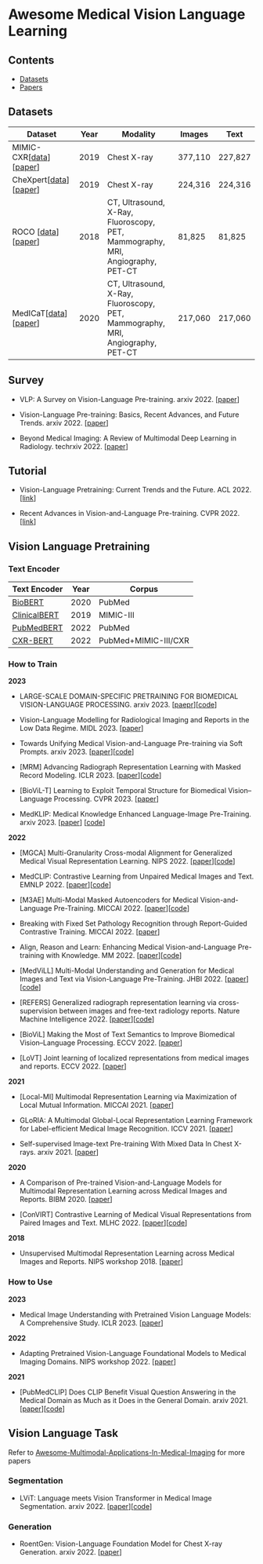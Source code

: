 # Awesome Medical Vision Language Learning



## Contents
* [Datasets](#datasets)
* [Papers](#papers)

## Datasets

| Dataset                                                            | Year | Modality | Images |  Text     |
|--------------------------------------------------------------------|------|----------|--------|-----------|
| MIMIC-CXR[[data](https://mimic.mit.edu/docs/iv/modules/cxr/)][[paper](https://arxiv.org/pdf/1901.07042.pdf)]| 2019 | Chest X-ray | 377,110 | 227,827 |
| CheXpert[[data](https://stanfordmlgroup.github.io/competitions/chexpert)][[paper](https://arxiv.org/pdf/1901.07031.pdf)]| 2019 | Chest X-ray | 224,316 | 224,316 |
| ROCO [[data](https://github.com/razorx89/roco-dataset)][[paper](https://labels.tue-image.nl/wp-content/uploads/2018/09/AM-04.pdf)]                   | 2018 | CT, Ultrasound, X-Ray, Fluoroscopy, PET, <br> Mammography, MRI, Angiography, PET-CT | 81,825 | 81,825 |
| MedICaT[[data](https://github.com/allenai/medicat)][[paper](https://arxiv.org/pdf/2010.06000v1.pdf)]                     | 2020 | CT, Ultrasound, X-Ray, Fluoroscopy, PET, <br> Mammography, MRI, Angiography, PET-CT | 217,060 | 217,060 |




## Survey

- VLP: A Survey on Vision-Language Pre-training. arxiv 2022. [[paper](https://arxiv.org/pdf/2202.09061.pdf)]

- Vision-Language Pre-training: Basics, Recent Advances, and Future Trends. arxiv 2022. [[paper](https://arxiv.org/pdf/2210.09263.pdf)]

- Beyond Medical Imaging: A Review of Multimodal Deep Learning in Radiology. techrxiv 2022. [[paper](https://www.researchgate.net/profile/Jan-Egger-2/publication/358581125_Beyond_Medical_Imaging_A_Review_of_Multimodal_Deep_Learning_in_Radiology/links/620a1e5a7b05f82592ea5bda/Beyond-Medical-Imaging-A-Review-of-Multimodal-Deep-Learning-in-Radiology.pdf)]


## Tutorial

- Vision-Language Pretraining: Current Trends and the Future. ACL 2022.  [[link](https://vlp-tutorial-acl2022.github.io/)]

- Recent Advances in Vision-and-Language Pre-training. CVPR 2022. [[link](https://vlp-tutorial.github.io/2022/)]

## Vision Language Pretraining

### Text Encoder

| Text Encoder                                                       | Year |  Corpus                      |
|--------------------------------------------------------------------|------|------------------------------|
| [BioBERT](https://github.com/dmis-lab/biobert)                     | 2020 | PubMed                       |
| [ClinicalBERT](https://arxiv.org/abs/1904.05342)                   | 2019 | MIMIC-III                    |
| [PubMedBERT](https://dl.acm.org/doi/10.1145/3458754)               | 2022 | PubMed                       |
| [CXR-BERT](https://arxiv.org/abs/2204.09817)                       | 2022 | PubMed+MIMIC-III/CXR         |
 

### How to Train

**2023**

- LARGE-SCALE DOMAIN-SPECIFIC PRETRAINING FOR BIOMEDICAL VISION-LANGUAGE PROCESSING. arxiv 2023. [[paepr](https://arxiv.org/pdf/2303.00915.pdf)][[code](https://huggingface.co/microsoft/BiomedCLIP-PubMedBERT_256-vit_base_patch16_224)]

- Vision-Language Modelling for Radiological Imaging and Reports in the Low Data Regime. MIDL 2023. [[paper](https://arxiv.org/pdf/2303.17644.pdf)]

- Towards Unifying Medical Vision-and-Language Pre-training via Soft Prompts. arxiv 2023. [[paper](https://arxiv.org/pdf/2302.08958.pdf)][[code](https://github.com/zhjohnchan/PTUnifier)]

- [MRM] Advancing Radiograph Representation Learning with Masked Record Modeling. ICLR 2023. [[paper](https://openreview.net/forum?id=w-x7U26GM7j)][[code](https://github.com/RL4M/MRM-pytorch)]

- [BioViL-T] Learning to Exploit Temporal Structure for Biomedical Vision–Language Processing. CVPR 2023. [[paper](https://arxiv.org/pdf/2301.04558.pdf)]

- MedKLIP: Medical Knowledge Enhanced Language-Image Pre-Training. arxiv 2023. [[paper](https://arxiv.org/pdf/2301.02228.pdf)] [[code](https://chaoyi-wu.github.io/MedKLIP/)]

**2022**

- [MGCA] Multi-Granularity Cross-modal Alignment for Generalized Medical Visual Representation Learning. NIPS 2022. [[paper](http://arxiv.org/abs/2210.06044)][[code](https://github.com/fuying-wang/MGCA)]

- MedCLIP: Contrastive Learning from Unpaired Medical Images and Text. EMNLP 2022. [[paper](https://arxiv.org/pdf/2210.10163.pdf)][[code](https://github.com/RyanWangZf/MedCLIP)]
  
- [M3AE] Multi-Modal Masked Autoencoders for Medical Vision-and-Language Pre-Training. MICCAI 2022. [[paper](https://arxiv.org/pdf/2209.07098.pdf)][[code](https://github.com/zhjohnchan/M3AE)]

- Breaking with Fixed Set Pathology Recognition through Report-Guided Contrastive Training. MICCAI 2022. [[paper](https://arxiv.org/pdf/2205.07139.pdf)]

- Align, Reason and Learn: Enhancing Medical Vision-and-Language Pre-training with Knowledge. MM 2022. [[paper](https://arxiv.org/pdf/2209.07118.pdf)][[code](https://github.com/zhjohnchan/ARL)]

- [MedViLL] Multi-Modal Understanding and Generation for Medical Images and Text via Vision-Language Pre-Training. JHBI 2022. [[paper](https://ieeexplore.ieee.org/stamp/stamp.jsp?tp=&arnumber=9894658)][[code](https://github.com/SuperSupermoon/MedViLL)]

- [REFERS] Generalized radiograph representation learning via cross-supervision between images and free-text radiology reports. Nature Machine Intelligence 2022. [[paper](https://arxiv.org/abs/2111.03452)][[code](https://github.com/funnyzhou/REFERS)]

- [BioViL] Making the Most of Text Semantics to Improve Biomedical Vision–Language Processing. ECCV 2022. [[paper](https://arxiv.org/pdf/2204.09817.pdf)]

- [LoVT] Joint learning of localized representations from medical images and reports. ECCV 2022. [[paper](https://link.springer.com/chapter/10.1007/978-3-031-19809-0_39)]

**2021**

- [Local-MI] Multimodal Representation Learning via Maximization of Local Mutual Information. MICCAI 2021. [[paper](https://link.springer.com/chapter/10.1007/978-3-030-87196-3_26)]

- GLoRIA: A Multimodal Global-Local Representation Learning Framework for Label-efficient Medical Image Recognition. ICCV 2021. [[paper](https://ieeexplore.ieee.org/document/9710099/)]

- Self-supervised Image-text Pre-training With Mixed Data In Chest X-rays. arxiv 2021. [[paper](https://arxiv.org/pdf/2103.16022.pdf)]


**2020**

- A Comparison of Pre-trained Vision-and-Language Models for Multimodal Representation Learning across Medical Images and Reports. BIBM 2020. [[paper](https://ieeexplore.ieee.org/abstract/document/9313289)]

- [ConVIRT] Contrastive Learning of Medical Visual Representations from Paired Images and Text. MLHC 2022. [[paper](http://arxiv.org/abs/2010.00747)][[code](https://github.com/yuhaozhang/convirt)]


**2018**

- Unsupervised Multimodal Representation Learning across Medical Images and Reports. NIPS workshop 2018. [[paper](https://arxiv.org/pdf/1811.08615.pdf)]


### How to Use

**2023**

- Medical Image Understanding with Pretrained Vision Language Models: A Comprehensive Study. ICLR 2023. [[paper](https://arxiv.org/pdf/2209.15517.pdf)]

**2022**

- Adapting Pretrained Vision-Language Foundational Models to Medical Imaging Domains. NIPS workshop 2022. [[paper](http://arxiv.org/abs/2210.04133)]

**2021**

- [PubMedCLIP] Does CLIP Benefit Visual Question Answering in the Medical Domain as Much as it Does in the General Domain. arxiv 2021. [[paper](https://arxiv.org/pdf/2112.13906.pdf)][[code](https://github.com/sarahESL/PubMedCLIP)]


## Vision Language Task

Refer to [Awesome-Multimodal-Applications-In-Medical-Imaging](https://github.com/Richard88888/awesome-multimodal-in-medical-imaging) for more papers

### Segmentation

- LViT: Language meets Vision Transformer in Medical Image Segmentation. arxiv 2022. [[paper](http://arxiv.org/abs/2206.14718)][[code](https://github.com/HUANGLIZI/LViT)]


### Generation


- RoentGen: Vision-Language Foundation Model for Chest X-ray Generation. arxiv 2022. [[paper](http://arxiv.org/abs/2211.12737)]

